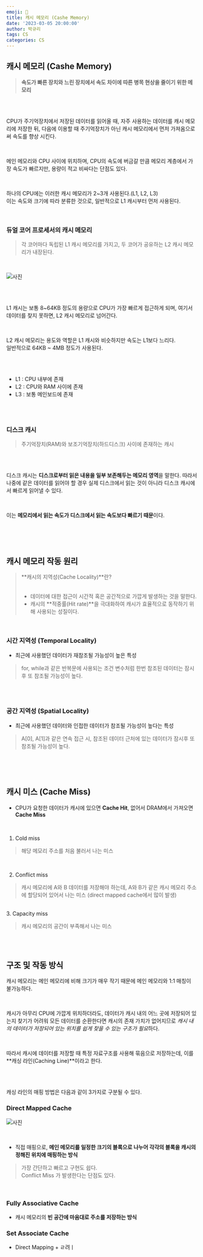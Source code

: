 ```yaml
---
emoji: 💸
title: 캐시 메모리 (Cashe Memory)
date: '2023-03-05 20:00:00'
author: 박규리
tags: CS 
categories: CS
---
```


## 캐시 메모리 (Cashe Memory)

> **속도가 빠른 장치와 느린 장치에서 속도 차이에 따른 병목 현상을 줄이기 위한 메모리**

</br>
</br>

CPU가 주기억장치에서 저장된 데이터를 읽어올 때, 자주 사용하는 데이터를 캐시 메모리에 저장한 뒤, 다음에 이용할 때 주기억장치가 아닌 캐시 메모리에서 먼저 가져옴으로써 속도를 향상 시킨다. </br>

</br>

메인 메모리와 CPU 사이에 위치하며, CPU의 속도에 버금갈 만큼 메모리 계층에서 가장 속도가 빠르지만, 용량이 적고 비싸다는 단점도 있다. </br>

</br>

하나의 CPU에는 이러한 캐시 메모리가 2~3개 사용된다.(L1, L2, L3) </br>
이는 속도와 크기에 따라 분류한 것으로, 일반적으로 L1 캐시부터 먼저 사용된다. </br>

</br>

### 듀얼 코어 프로세서의 캐시 메모리

> 각 코어마다 독립된 L1 캐시 메모리를 가지고, 두 코어가 공유하는 L2 캐시 메모리가 내장된다. </br>
</br>

![사진](./R1280x0.jpeg)

</br>
</br>

L1 캐시는 보통 8~64KB 정도의 용량으로 CPU가 가장 빠르게 접근하게 되며, 여기서 데이터를 찾지 못하면, L2 캐시 메모리로 넘어간다. </br>

</br>

L2 캐시 메모리는 용도와 역할은 L1 캐시와 비슷하지만 속도는 L1보다 느리다. </br>
일반적으로 64KB ~ 4MB 정도가 사용된다. </br>

</br>
</br>

- L1 : CPU 내부에 존재 </br>
- L2 : CPU와 RAM 사이에 존재 </br>
- L3 : 보통 메인보드에 존재 </br>

</br>
</br>

### 디스크 캐시

> 주기억장치(RAM)와 보조기억장치(하드디스크) 사이에 존재하는 캐시 </br>

</br>
</br>

디스크 캐시는 **디스크로부터 읽은 내용을 일부 보존해두는 메모리 영역**을 말한다. 따라서 나중에 같은 데이터를 읽어야 할 경우 실제 디스크에서 읽는 것이 아니라 디스크 캐시에서 빠르게 읽어낼 수 있다. </br>

</br>

이는 **메모리에서 읽는 속도가 디스크에서 읽는 속도보다 빠르기 때문**이다.

</br>
</br>
</br>

## 캐시 메모리 작동 원리

> **캐시의 지역성(Cache Locality)**란? </br>
> </br>
> - 데이터에 대한 접근이 시간적 혹은 공간적으로 가깝게 발생하는 것을 말한다. </br>
> - 캐시의 **적중률(Hit rate)**을 극대화하여 캐시가 효율적으로 동작하기 위해 사용되는 성질이다. </br>

</br>

### 시간 지역성 (Temporal Locality)

* 최근에 사용했던 데이터가 재참조될 가능성이 높은 특성

> for, while과 같은 반복문에 사용되는 조건 변수처럼 한번 참조된 데이터는 잠시후 또 참조될 가능성이 높다.

</br>
</br>

### 공간 지역성 (Spatial Locality)

* 최근에 사용했던 데이터와 인접한 데이터가 참조될 가능성이 높다는 특성

> A[0], A[1]과 같은 연속 접근 시, 참조된 데이터 근처에 있는 데이터가 잠시후 또 참조될 가능성이 높다.

</br>
</br>
</br>

## 캐시 미스 (Cache Miss)

* CPU가 요청한 데이터가 캐시에 있으면 **Cache Hit**, 없어서 DRAM에서 가져오면 **Cache Miss**

</br>

1. Cold miss

> 해당 메모리 주소를 처음 불러서 나는 미스 </br>
</br>

2. Conflict miss

> 캐시 메모리에 A와 B 데이터를 저장해야 하는데, A와 B가 같은 캐시 메모리 주소에 할당되어 있어서 나는 미스 (direct mapped cache에서 많이 발생) </br>

</br>
3. Capacity miss

> 캐시 메모리의 공간이 부족해서 나는 미스 

</br>
</br>

## 구조 및 작동 방식

캐시 메모리는 메인 메모리에 비해 크기가 매우 작기 때문에 메인 메모리와 1:1 매칭이 불가능하다. </br>

</br>

캐시가 아무리 CPU에 가깝게 위치하더라도, 데이터가 캐시 내의 어느 곳에 저장되어 있는지 찾기가 어려워 모든 데이터를 순환한다면 캐시의 존재 가치가 없어지므로 *캐시 내의 데이터가 저장되어 있는 위치를 쉽게 찾을 수 있는 구조가 필요*하다. </br>

</br>

따라서 캐시에 데이터를 저장할 때 특정 자료구조를 사용해 묶음으로 저장하는데, 이를 **캐싱 라인(Caching Line)**이라고 한다.

</br>
</br>

캐싱 라인의 매핑 방법은 다음과 같이 3가지로 구분될 수 있다.


### Direct Mapped Cache

![사진](./direct.png)

</br>

* 직접 매핑으로, **메인 메모리를 일정한 크기의 블록으로 나누어 각각의 블록을 캐시의 정해진 위치에 매핑하는 방식**

> 가장 간단하고 빠르고 구현도 쉽다. </br>
> Conflict Miss 가 발생한다는 단점도 있다. </br>

</br>

### Fully Associative Cache

* 캐시 메모리의 **빈 공간에 마음대로 주소를 저장하는 방식**

### Set Associate Cache

* Direct Mapping + ㄹ려ㅣ











</br>
</br>

```toc
```